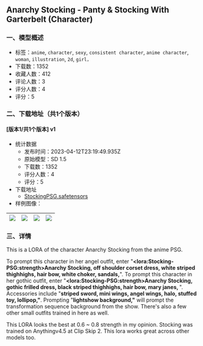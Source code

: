 ## Anarchy Stocking - Panty & Stocking With Garterbelt (Character)
### 一、模型概述

- 标签：`anime`, `character`, `sexy`, `consistent character`, `anime character`, `woman`, `illustration`, `2d`, `girl，`
- 下载数：1352
- 收藏人数：412
- 评论人数：3
- 评分人数：4
- 评分：5

### 二、下载地址（共1个版本）

#### [版本1/共1个版本] v1

- 统计数据
  - 发布时间：2023-04-12T23:19:49.935Z
  - 原始模型：SD 1.5
  - 下载数：1352
  - 评分人数：4
  - 评分：5
- 下载地址
  - [StockingPSG.safetensors](https://civitai.com/api/download/models/44107)
- 样例图像：

| <img src="https://image.civitai.com/xG1nkqKTMzGDvpLrqFT7WA/d09e805f-e78c-477a-3c8c-84d6f2b73a00/width=450/481438.jpeg" /> | <img src="https://image.civitai.com/xG1nkqKTMzGDvpLrqFT7WA/ca7ab2d8-b9ad-490e-1bc6-d02571d33e00/width=450/481444.jpeg" /> | <img src="https://image.civitai.com/xG1nkqKTMzGDvpLrqFT7WA/8e9b23f6-485e-4a58-2d40-2643984b1900/width=450/481443.jpeg" /> | <img src="https://image.civitai.com/xG1nkqKTMzGDvpLrqFT7WA/a27ec1c9-29c3-404a-b950-760eb702e400/width=450/481440.jpeg" /> |
| ---- | ---- | ---- | ---- |


### 三、详情
<p>This is a LORA of the character Anarchy Stocking from the anime PSG.</p><p>To prompt this character in her angel outfit, enter "<strong>&lt;lora:Stocking-PSG:strength&gt;Anarchy Stocking, off shoulder corset dress, white striped thighhighs, hair bow, white choker, sandals,</strong>". To prompt this character in her gothic outfit, enter "<strong>&lt;lora:Stocking-PSG:strength&gt;Anarchy Stocking, gothic frilled dress, black striped thighhighs, hair bow, mary janes, </strong>". Accessories include "<strong>striped sword, mini wings, angel wings, halo, stuffed toy, lollipop,"</strong>. Prompting "<strong>lightshow background,"</strong> will prompt the transformation sequence background from the show. There's also a few other small outfits trained in here as well.</p><p>This LORA looks the best at 0.6 ~ 0.8 strength in my opinion. Stocking was trained on Anythingv4.5 at Clip Skip 2. This lora works great across other models too.</p>